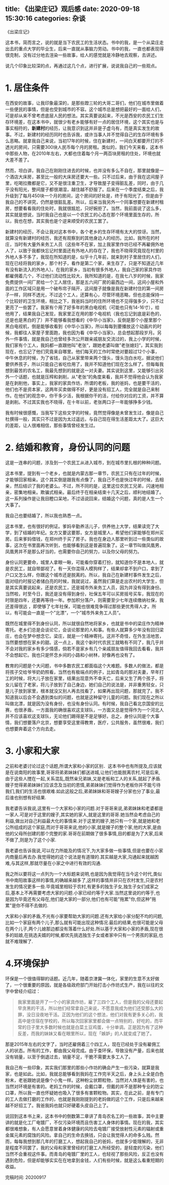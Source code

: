 title: 《出梁庄记》观后感
date: 2020-09-18 15:30:16
categories: 杂谈
---

《出梁庄记》

这本书，简而言之，说的就是当下农民工的生活状态。书中的我，是一个从梁庄走出去的重点大学的毕业生，后来一直就从事脑力劳动。书中的我，一直也都表现得很克制，没有过分地去渲染一些故事，给人的感觉就是冷静地去观察，去讲述。

说几个印象比较深的点，再通过这几个点，进行扩展，说说我自己的一些观点。


# 1. 居住条件

在西安的故事，让我印象最深的，是那些蹬三轮的大哥二哥们，他们在城市里做着一些便民的事情，但是也受到城市的不容。这个城市总是想把最好的一面给人们，可是却从来不曾考虑底层人民的想法。其实真要说起来，不光是西安的农民工们生存环境差，在这本书中，就很少有老乡能够有好一点的居住环境，这个其实也是与事实相符的，**新建村**的经历，让我意识到这并非是子虚乌有，而是真实发生的故事。不过，新建村的经历同时也告诉我，或许当事人并不觉得自己的生存环境有多么恶略。就拿我自己来说，当初17年的时候，住在新建村，一间白天都要开灯的不透光的房间，只需要300块人民币每个月的房租。类似的，我们今天来看，这本书中那些人物，在2010年左右，大都也住着每个月一两百块房租的住处，环境也就大差不差了。

然而，坦白讲，我自己在刚刚住进去的时候，也并没有多么不自在，那里就像是一个酒店大床房，甚至比一般的大床房还要大一些。只不过后来，由于我在这间屋子里，吃喝拉撒都是它，又不是很注重卫生，才导致屋子变得脏乱差，同时，由于几乎没有阳光，整间屋子都很潮湿，越住越不舒服了。后来在一个季度结束之后，我升级到了每月450块一个月的房间，这个房间的好处是，终于有阳光了，但是由于我自己的不讲究，仍然是很脏乱差。所以，后来当我另外一个同事想要在新建村租房，想要看看我的住处时，我就很尴尬，只好婉拒了。当然，我前面说了这么多，其实就是想说，当时我自己也是以一个农民工的心态在那个环境里面生存的，所以，我也在想，其实我也是个逆来顺受的农民工罢了。

新建村的经历，不会让我对这本书中，各个老乡的生存环境有太大的惊讶。当然，就算没有新建村的经历，我还有观察到的其他身边人的经历。比如，我所在的村庄，当时有大量外来务工人员（这些年不在家，加上我家里作坊已经不再雇佣外地人了，以致于我都快忘记村里面还有外地人的存在了，我也不晓得究竟现在村里的外地人多不多了，我现在所知道的是，似乎十几年前，就来到村子里居住的人们，现在已经将我的家乡，那个村子，看作是第二个家，来生存了，只是不知道近几年有没有新流入的外地人）。在我的家乡，当初有很多外地人，我自己家的家具作坊都雇佣着几个，不过他们流动性比较大，我所知道的是，在我七八岁的时候，我家免费提供一间厂房给一个工人居住，那是五六间厂房的最西边一间，这间小屋和外面的工作区域只是用一个破布帘子隔开，这间屋子就像是我在新建村住的第一间房子一样，同样不透光，不过这个工人，还算有心，尽管环境恶略，但也总能保持一个比较好的卫生环境，相比之下，我爸妈当时的住所环境也不见得强多少，只不过更亮了一些罢了。我家有个用了好多年的黑白电视机（可能也只有14-16寸），给他用了，结果我自己发现，我家里正在用的那个电视机（我也忘记到底是彩色的，还是也是黑白的了）并不能够看我想看的《中华小当家》，反倒是那个小屋里那个黑白电视机，倒是能够收看到《中华小当家》，所以每每到要播放这个动画片的时候，我都往人家屋子里面跑，我也因为看《中华小当家》，总会想起那段岁月。另外一件事情，就是我自己也曾经多次公开跟亲戚朋友交流过的，我上小学的时候，我们家有个工人，我妈都一直跟他叫”老张“，跟她老婆叫做”老张媳妇“，其实我到现在，也忘记了他们究竟来自哪里。他们每天的工作时常绝对要超过12个小事，中午休息的时候，为了省钱，自己从家里带来两个馒头，馒头泡白水吃，据说他们要供养孩子，所以只能自己省吃俭用了，我并不知道他们现在怎么样了。但每每我想到最苦的农名工，我最先想到的就是这一对夫妻。其实说到这里，又能够引出另外一个话题，也就是压榨和剥削，从”老张“的角度来看，我并不觉得他会认为我家是在剥削他，事实上，我家的家具作坊，所谓的老板，我的爸妈，也是要干活的，他们也不是资本家，这两年买卖做得不好，更是没有招工人，完全就是自己来制作。在他们的观念中，你干多少活，我根据你干的活，付给你对应的工资，并不算是剥削。不过其实我也不晓得，在十年以前，老张两口子一年能够挣多少钱。


我有时候很感慨，当我写下这些文字的时候，竟然觉得像是未曾发生过，像是自己杜撰得一般，其实只不过是因为太过遥远，与自己现在得生活差距太大了。这巨大的差距，让人很难相信，那些事情曾经发生过。

# 2. 结婚和教育，身份认同的问题

这是一连串的问题，涉及到一个农民工从进入城市，到在城市里扎根的种种问题。

这本书里，提到有一个老乡，也就是内蒙古那一章节，农民工只有在过年的时候，才能够回家相亲。这个其实倒是跟我有点像了，我自己不也是快过年的时候，去相亲，然后结识了我的老婆么。不过，所不同的是，这里这位农民工兄弟，闪速地相亲，密集地相亲。欺骗式相亲。最后终于在相亲结束十几天之后，顺利地结婚了。这一系列操作是让我目瞪口呆地，不过话说回来，结婚这个问题，真的是人生一个大事了。

我自己也要结婚了，所以我也熟悉一点。


这本书里，也有很好的例证。爹妈辛勤养活儿子，供养他上大学，结果读完了大学，到了结婚的年纪。女方又要这要那，女方是城里人，希望他们家能够在郑州买房。后来爹妈借钱，在郑州终于买了房子。我也在身边人那里听到过一些类似的故事，这次在书里面再次听到，也能够看到这是普遍现象了。这一章节叫做凤凰男，凤凰男并不是那么好当的，也需要你自己的努力，以及你父母的努力。

身份认同更要命，城里人拿眼一瞅，可能看你穿着打扮，就知道你不是本地人，就是农民工，就自带鄙视了。有一天你混得人模狗样了，结果却拿不到户口，拿到了户口又怎么样，你跟这个城市还是脱离的。所以，我自己在新建村事件发生之后，面对纽约时报记者储白亮的时候，我就说过，虽然我们算是走出农村的大学生，但是其实真要说起来，还是农民工，还是城市外来务工人员，因为并没有得到身份。当然啦，时至今日，我还是没有得到身份，社保五年可以买房摇号买车，我现在的时限是四年，还要再等待一年。参加积分落户，则需要至少七年连续缴纳社保，我还差得很远 ，即使够了七年社保，可能也很难竞争得过那些更优秀得人才。所以，有可能会一直是一个”北漂“，一个”城市外来务工人员“。

既然在城里得不到身份认同，所以就很自然地将家乡，也就是书中的梁庄作为精神寄托。老乡们总是会谈论它，会谈论那里的人和事。有些人就算多少年没有回归梁庄，也会在梦中想念它。梁庄，就是一个精神寄托。这并不奇怪，在外生活地苦，当然要想想在家乡的甜。这一点上，我这个新时代农民工就略有不同了，我几乎并不会对我的家乡有多少情感，倘若不是家乡有几个亲戚朋友值得我回去看看，我并不会想起它。我也只是怀念乡间的小路和小树林，好像再也没有了。

教育的问题是个大问题，书中多数农民工都面临这个大难题。多数人的做法，都是将孩子交给爷爷奶奶照看，当然也有极端点的例子，比如青岛的那对夫妻，早年打工的时候，将大儿子放在家里，结果出现意外不幸夭亡，后来又生了两个孩子，将女儿留在了老家，将儿子放到了自己身边，她们自己的说法是，并非重男轻女，只是儿子放到家里，根本就没又别人再去找看了，如果再出现问题，那就完了。我不知道我以后会不会遇到类似的问题，也就是这种留守儿童的问题。我们现在之所以叫做北漂，就是因为没有身份，也没有身份认同。有时候，我自己看北京国安的比赛，也很矛盾，一方面我的确很喜欢这支球队，一方面又总是觉得作为一个河北人并不应该喜欢这支球队，无论他们踢得是不是足够好。总之，身份认同是个大事情，我们想要落户北京，想要享受这里得教育，医疗，公共服务，虽然很难，我们也想要奔着这个方向去走。

# 3. 小家和大家

之前和老婆讨论过这个话题,所谓大家和小家的区别．这本书中也有所提及,应该就是在说南阳的故事里,哥哥将弟弟妹妹们都送进城,让他们也能脱离农村,可是后来,由于这些人搅在一起,关系混乱,既然亲兄弟妹,又是老板和工人的关系,就起了矛盾.嫂子觉得弟弟妹妹们应该念及当初的恩情,弟弟妹妹们觉得作为老板你并不能亏待我们,我们的生活也很艰难.如此这般之后,弟弟妹妹和哥哥嫂子分家也分了事业,最后谁也别想有好结果.

我老婆告诉我说,这里有一个大家和小家的问题.对于哥哥来说,弟弟妹妹和老婆都是一家人.可是对于这里的嫂子,其实她的家人,就是这里的哥哥.她当然会考虑自己的利益,做出对自己利益最大化的事情来.对于这里的嫂子,她只有一个家,就是她和老公所组成的这个家庭,而对于哥哥来说,他的小家,就是嫂子的整个家,他的大家,是由他的父母所创建的那个完整的家.哥哥在前期做了很多事情,目的都是为了大家,后来不做了,则是为了这个小家.

我老婆也告诉我说,可以在力所能及的情况下,为大家多做一些事情,但是也要在小家内商量后再去办.我觉得她的这个说法是有道理的.其实越是大家,沟通起来就越困难,与其这样,那就尽量在小家之中进行有效的沟通.

我之所以要将这一点列为一个大标题来说明,也是因为我觉得在当今这个时代,类似书中南阳故事这样的事情,的确越来越多了,这样的事情并非只在农村发生,只是农村发生的情况更多一些.毕竟城里相较于农村,有更多的独生子女,独生子女们成家之后,基本上不再需要考虑大家的问题.小家已经约等于大家.当然这里说的约等于,也是因为毕竟还有父母在,他们是大家的一部分,他们也有可能"拖累"你,但这种"拖累"是你不得不去做的.

大家和小家的矛盾,不光有小家要帮助大家的问题.还有大家给小家分配不均的问题,比如一个家庭有两个儿子,那么就有可能出现这种情况.最后的结果,也很可能是父母在两个儿子,两个儿媳那边都没有落着什么好处.所以基于大家和小家的矛盾,现在很多的姑娘,在挑选夫婿的时候,都优先挑选独生子女或者家中只有一个男孩的家庭,也就不难理解了.



# 4.环境保护

环保是一个很值得聊的话题。近几年，随着京津冀一体化，家里的生意不太好做了，一个很重要的原因，就是各级政府部门开始打击小作坊式生产，我在以往的文字中曾经介绍过：



>我家里面是开了一个小的家具作坊，雇了三四个工人，但是我的父母还要起早贪黑的干活，所以他们经常拿自己来说，不愿意我成为他们还受那么大的罪，没日没夜地干活。正因为他们的这个想法，他们对我有更多关心的，我高中是住宿在学校的，所以每次回家家里都会做一点特别的，好吃的，而平常的日子里大多数时候也就是白菜土豆鸡蛋，十分单调。正是因为有了这种反差，而我的妹妹又看在眼里所以，现在「嫉妒」的人就变成了她了。


那是2015年左右的文字了，当时还雇佣着三个四工人，现在已经处于没有雇佣工人的状态。所有的工作，都由我父母完成。由于查环保，导致没有产量，后来也就没有销量，以至于倒退过去，销量不足，干脆不需要太多工人了。

我自己有一些印象，其实我们那里的那些小作坊的确会产生一些污染，就算是我家，也是如此。比如，我就总能够看到我妈在工作完半天之后，身上头上全是白色粉末，老爸跟她说是像个小鬼一样。这种粉尘状颗粒物，当然对人体是有害的，也当然对环境是有害的。老妈工作的时候，会戴口罩，但戴的并不是那种专业的防尘口罩，所以我一直也怀疑她也吸入了很多有害颗粒物。其实，在此之前，是有专门的工人去做打磨的工作的，也就是我刚刚提到的老妈做的这个工作，只是后来越来越不好招工了。我爸我妈也就只好硬着头皮自己上了。

说回到这本书上来，这本书中的倒数第二章讲了青岛农名工的一些故事，其中主要讲的就是化工厂电镀厂，不仅污染环境而且伤害工人身体的事情。现在的我，其实都很难想象，有人会愿意冒着身体健康的风险去电镀厂接受放射性元素的辐射或重金属元素的腐蚀的风险。拿自己的生命去换钱，只会让我觉得人的命多么贱。然而，每每我想到那几年的打磨工人，想起我自己的爸妈，也就多少能理解的，无非是程度不同罢了，我的父母和家里曾经的打磨工人所经受的，是轻度的污染，他们当然不会重视这件事。而青岛的电镀厂里的工人，也轻视了那些风险，反正也没有遇到危险，但是却能够实实在在地拿到金钱，人们有些时候，就是这么看重短期的收益。

完稿时间: 20200917







